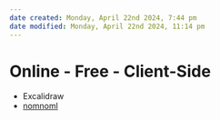 ```yaml
---
date created: Monday, April 22nd 2024, 7:44 pm
date modified: Monday, April 22nd 2024, 11:14 pm
---
```


# Online - Free - Client-Side
- Excalidraw
- [nomnoml](https://www.nomnoml.com/) 